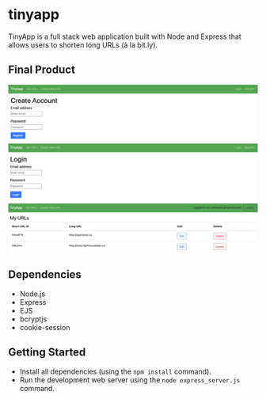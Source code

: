 # tinyapp

TinyApp is a full stack web application built with Node and Express that allows users to shorten long URLs (à la bit.ly).

## Final Product

!["Screenshot of Registration Page"](https://github.com/curtiskelowna/tinyapp/blob/main/docs/registration-page.png?raw=true)
!["Screenshot of Login Page"](https://github.com/curtiskelowna/tinyapp/blob/main/docs/login-page.png?raw=true)
!["Screenshot of URLs Page"](https://github.com/curtiskelowna/tinyapp/blob/main/docs/urls-page.png?raw=true)

## Dependencies

- Node.js
- Express
- EJS
- bcryptjs
- cookie-session

## Getting Started

- Install all dependencies (using the `npm install` command).
- Run the development web server using the `node express_server.js` command.
